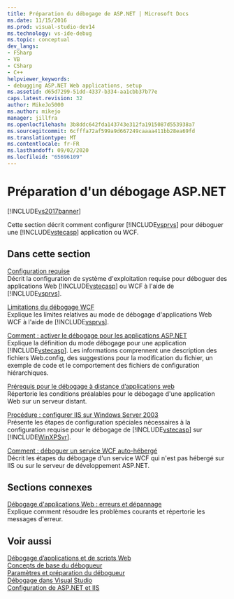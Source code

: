 ```yaml
---
title: Préparation du débogage de ASP.NET | Microsoft Docs
ms.date: 11/15/2016
ms.prod: visual-studio-dev14
ms.technology: vs-ide-debug
ms.topic: conceptual
dev_langs:
- FSharp
- VB
- CSharp
- C++
helpviewer_keywords:
- debugging ASP.NET Web applications, setup
ms.assetid: d65d7299-51dd-4337-b334-aa1cbb37b77e
caps.latest.revision: 32
author: MikeJo5000
ms.author: mikejo
manager: jillfra
ms.openlocfilehash: 3b8ddc642fda143743e312fa1915087d553938a7
ms.sourcegitcommit: 6cfffa72af599a9d667249caaaa411bb28ea69fd
ms.translationtype: MT
ms.contentlocale: fr-FR
ms.lasthandoff: 09/02/2020
ms.locfileid: "65696109"
---
```

# <a name="preparing-to-debug-aspnet"></a>Préparation d'un débogage ASP.NET
[!INCLUDE[vs2017banner](../includes/vs2017banner.md)]

Cette section décrit comment configurer [!INCLUDE[vsprvs](../includes/vsprvs-md.md)] pour déboguer une [!INCLUDE[vstecasp](../includes/vstecasp-md.md)] application ou WCF.  
  
## <a name="in-this-section"></a>Dans cette section  
 [Configuration requise](../debugger/aspnet-debugging-system-requirements.md)  
 Décrit la configuration de système d'exploitation requise pour déboguer des applications Web [!INCLUDE[vstecasp](../includes/vstecasp-md.md)] ou WCF à l'aide de [!INCLUDE[vsprvs](../includes/vsprvs-md.md)].  
  
 [Limitations du débogage WCF](../debugger/limitations-on-wcf-debugging.md)  
 Explique les limites relatives au mode de débogage d'applications Web WCF à l'aide de [!INCLUDE[vsprvs](../includes/vsprvs-md.md)].  
  
 [Comment :  activer le débogage pour les applications ASP.NET](../debugger/how-to-enable-debugging-for-aspnet-applications.md)  
 Explique la définition du mode débogage pour une application [!INCLUDE[vstecasp](../includes/vstecasp-md.md)]. Les informations comprennent une description des fichiers Web.config, des suggestions pour la modification du fichier, un exemple de code et le comportement des fichiers de configuration hiérarchiques.  
  
 [Prérequis pour le débogage à distance d’applications web](../debugger/prerequistes-for-remote-debugging-web-applications.md)  
 Répertorie les conditions préalables pour le débogage d'une application Web sur un serveur distant.  
  
 [Procédure : configurer IIS sur Windows Server 2003](https://msdn.microsoft.com/23d557c5-ffcb-4fb2-be7c-5901d5f72ea1)  
 Présente les étapes de configuration spéciales nécessaires à la configuration requise pour le débogage de [!INCLUDE[vstecasp](../includes/vstecasp-md.md)] sur [!INCLUDE[WinXPSvr](../includes/winxpsvr-md.md)].  
  
 [Comment : déboguer un service WCF auto-hébergé](../debugger/how-to-debug-a-self-hosted-wcf-service.md)  
 Décrit les étapes du débogage d'un service WCF qui n'est pas hébergé sur IIS ou sur le serveur de développement ASP.NET.  
  
## <a name="related-sections"></a>Sections connexes  
 [Débogage d'applications Web : erreurs et dépannage](../debugger/debugging-web-applications-errors-and-troubleshooting.md)  
 Explique comment résoudre les problèmes courants et répertorie les messages d'erreur.  
  
## <a name="see-also"></a>Voir aussi  
 [Débogage d’applications et de scripts Web](../debugger/debugging-web-applications-and-script.md)   
 [Concepts de base du débogueur](../debugger/debugger-basics.md)   
 [Paramètres et préparation du débogueur](../debugger/debugger-settings-and-preparation.md)   
 [Débogage dans Visual Studio](../debugger/debugging-in-visual-studio.md)   
 [Configuration de ASP.NET et IIS](https://msdn.microsoft.com/library/47ebf3b5-98de-4d31-a335-57e2ccd974b8)
